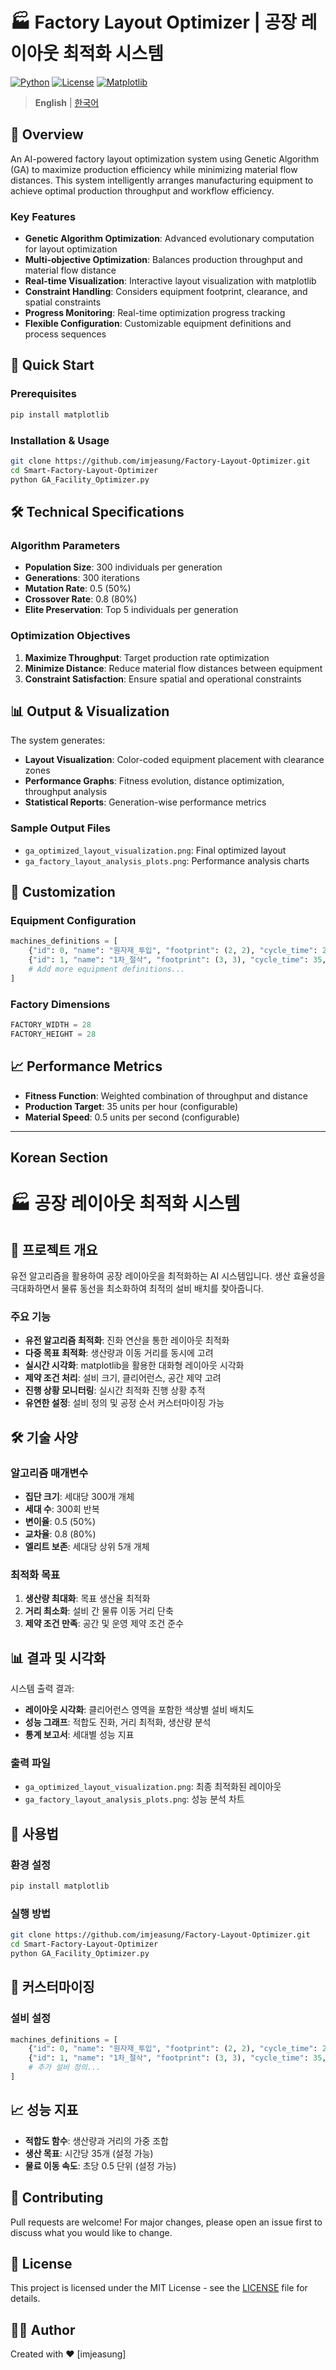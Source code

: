 # 🏭 Factory Layout Optimizer | 공장 레이아웃 최적화 시스템

[![Python](https://img.shields.io/badge/Python-3.7+-blue.svg)](https://www.python.org/downloads/)
[![License](https://img.shields.io/badge/License-MIT-green.svg)](LICENSE)
[![Matplotlib](https://img.shields.io/badge/Matplotlib-3.0+-orange.svg)](https://matplotlib.org/)

> **English** | [한국어](#korean-section)

## 🎯 Overview

An AI-powered factory layout optimization system using Genetic Algorithm (GA) to maximize production efficiency while minimizing material flow distances. This system intelligently arranges manufacturing equipment to achieve optimal production throughput and workflow efficiency.

### Key Features
- **Genetic Algorithm Optimization**: Advanced evolutionary computation for layout optimization
- **Multi-objective Optimization**: Balances production throughput and material flow distance
- **Real-time Visualization**: Interactive layout visualization with matplotlib
- **Constraint Handling**: Considers equipment footprint, clearance, and spatial constraints
- **Progress Monitoring**: Real-time optimization progress tracking
- **Flexible Configuration**: Customizable equipment definitions and process sequences

## 🚀 Quick Start

### Prerequisites
```bash
pip install matplotlib
```

### Installation & Usage
```bash
git clone https://github.com/imjeasung/Factory-Layout-Optimizer.git
cd Smart-Factory-Layout-Optimizer
python GA_Facility_Optimizer.py
```

## 🛠 Technical Specifications

### Algorithm Parameters
- **Population Size**: 300 individuals per generation
- **Generations**: 300 iterations
- **Mutation Rate**: 0.5 (50%)
- **Crossover Rate**: 0.8 (80%)
- **Elite Preservation**: Top 5 individuals per generation

### Optimization Objectives
1. **Maximize Throughput**: Target production rate optimization
2. **Minimize Distance**: Reduce material flow distances between equipment
3. **Constraint Satisfaction**: Ensure spatial and operational constraints

## 📊 Output & Visualization

The system generates:
- **Layout Visualization**: Color-coded equipment placement with clearance zones
- **Performance Graphs**: Fitness evolution, distance optimization, throughput analysis
- **Statistical Reports**: Generation-wise performance metrics

### Sample Output Files
- `ga_optimized_layout_visualization.png`: Final optimized layout
- `ga_factory_layout_analysis_plots.png`: Performance analysis charts

## 🔧 Customization

### Equipment Configuration
```python
machines_definitions = [
    {"id": 0, "name": "원자재_투입", "footprint": (2, 2), "cycle_time": 20, "clearance": 1},
    {"id": 1, "name": "1차_절삭", "footprint": (3, 3), "cycle_time": 35, "clearance": 1},
    # Add more equipment definitions...
]
```

### Factory Dimensions
```python
FACTORY_WIDTH = 28
FACTORY_HEIGHT = 28
```

## 📈 Performance Metrics

- **Fitness Function**: Weighted combination of throughput and distance
- **Production Target**: 35 units per hour (configurable)
- **Material Speed**: 0.5 units per second (configurable)

---

## Korean Section

# 🏭 공장 레이아웃 최적화 시스템

## 🎯 프로젝트 개요

유전 알고리즘을 활용하여 공장 레이아웃을 최적화하는 AI 시스템입니다. 생산 효율성을 극대화하면서 물류 동선을 최소화하여 최적의 설비 배치를 찾아줍니다.

### 주요 기능
- **유전 알고리즘 최적화**: 진화 연산을 통한 레이아웃 최적화
- **다중 목표 최적화**: 생산량과 이동 거리를 동시에 고려
- **실시간 시각화**: matplotlib을 활용한 대화형 레이아웃 시각화
- **제약 조건 처리**: 설비 크기, 클리어런스, 공간 제약 고려
- **진행 상황 모니터링**: 실시간 최적화 진행 상황 추적
- **유연한 설정**: 설비 정의 및 공정 순서 커스터마이징 가능

## 🛠 기술 사양

### 알고리즘 매개변수
- **집단 크기**: 세대당 300개 개체
- **세대 수**: 300회 반복
- **변이율**: 0.5 (50%)
- **교차율**: 0.8 (80%)
- **엘리트 보존**: 세대당 상위 5개 개체

### 최적화 목표
1. **생산량 최대화**: 목표 생산율 최적화
2. **거리 최소화**: 설비 간 물류 이동 거리 단축
3. **제약 조건 만족**: 공간 및 운영 제약 조건 준수

## 📊 결과 및 시각화

시스템 출력 결과:
- **레이아웃 시각화**: 클리어런스 영역을 포함한 색상별 설비 배치도
- **성능 그래프**: 적합도 진화, 거리 최적화, 생산량 분석
- **통계 보고서**: 세대별 성능 지표

### 출력 파일
- `ga_optimized_layout_visualization.png`: 최종 최적화된 레이아웃
- `ga_factory_layout_analysis_plots.png`: 성능 분석 차트

## 🚀 사용법

### 환경 설정
```bash
pip install matplotlib
```

### 실행 방법
```bash
git clone https://github.com/imjeasung/Factory-Layout-Optimizer.git
cd Smart-Factory-Layout-Optimizer
python GA_Facility_Optimizer.py
```

## 🔧 커스터마이징

### 설비 설정
```python
machines_definitions = [
    {"id": 0, "name": "원자재_투입", "footprint": (2, 2), "cycle_time": 20, "clearance": 1},
    {"id": 1, "name": "1차_절삭", "footprint": (3, 3), "cycle_time": 35, "clearance": 1},
    # 추가 설비 정의...
]
```

## 📈 성능 지표

- **적합도 함수**: 생산량과 거리의 가중 조합
- **생산 목표**: 시간당 35개 (설정 가능)
- **물료 이동 속도**: 초당 0.5 단위 (설정 가능)

## 🤝 Contributing

Pull requests are welcome! For major changes, please open an issue first to discuss what you would like to change.

## 📝 License

This project is licensed under the MIT License - see the [LICENSE](LICENSE) file for details.

## 👨‍💻 Author

Created with ❤️ [imjeasung]
